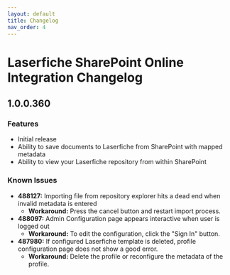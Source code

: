 ```yaml
---
layout: default
title: Changelog
nav_order: 4
---
```

# Laserfiche SharePoint Online Integration Changelog

## 1.0.0.360

### Features

- Initial release
- Ability to save documents to Laserfiche from SharePoint with mapped metadata
- Ability to view your Laserfiche repository from within SharePoint

### Known Issues
- **488127:** Importing file from repository explorer hits a dead end when invalid metadata is entered
    - **Workaround:** Press the cancel button and restart import process.
- **488097:** Admin Configuration page appears interactive when user is logged out
    - **Workaround:** To edit the configuration, click the "Sign In" button.
- **487980:** If configured Laserfiche template is deleted, profile configuration page does not show a good error.
    - **Workaround:** Delete the profile or reconfigure the metadata of the profile.

